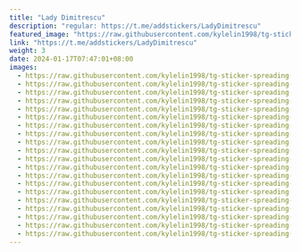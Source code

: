 ```yaml
---
title: "Lady Dimitrescu"
description: "regular: https://t.me/addstickers/LadyDimitrescu"
featured_image: "https://raw.githubusercontent.com/kylelin1998/tg-sticker-spreading-worldwide-images/main/img/e044a856-e2aa-4fa7-99a0-c520d12df1d0.jpg"
link: "https://t.me/addstickers/LadyDimitrescu"
weight: 3
date: 2024-01-17T07:47:01+08:00
images:
  - https://raw.githubusercontent.com/kylelin1998/tg-sticker-spreading-worldwide-images/main/img/e044a856-e2aa-4fa7-99a0-c520d12df1d0.jpg
  - https://raw.githubusercontent.com/kylelin1998/tg-sticker-spreading-worldwide-images/main/img/541f9978-b96e-4264-8e80-a409d3b9b9c2.jpg
  - https://raw.githubusercontent.com/kylelin1998/tg-sticker-spreading-worldwide-images/main/img/1698e599-3c17-4cc4-bf62-ea7b9b198421.jpg
  - https://raw.githubusercontent.com/kylelin1998/tg-sticker-spreading-worldwide-images/main/img/338485db-3b16-4819-8f9d-f2a16cc6cce5.jpg
  - https://raw.githubusercontent.com/kylelin1998/tg-sticker-spreading-worldwide-images/main/img/51f452e9-0658-46f6-820a-f309dc2948a8.jpg
  - https://raw.githubusercontent.com/kylelin1998/tg-sticker-spreading-worldwide-images/main/img/3c5dff27-a4cc-4980-a374-c1f719ca508c.jpg
  - https://raw.githubusercontent.com/kylelin1998/tg-sticker-spreading-worldwide-images/main/img/486548e2-1031-473b-befc-8e76d702745b.jpg
  - https://raw.githubusercontent.com/kylelin1998/tg-sticker-spreading-worldwide-images/main/img/e37845f3-1bbb-4b02-9c63-eee3fd1c2863.jpg
  - https://raw.githubusercontent.com/kylelin1998/tg-sticker-spreading-worldwide-images/main/img/66a01620-c939-418d-bfdb-44e572062cac.jpg
  - https://raw.githubusercontent.com/kylelin1998/tg-sticker-spreading-worldwide-images/main/img/248e34bc-9c12-41ad-bd46-d612327fa45e.jpg
  - https://raw.githubusercontent.com/kylelin1998/tg-sticker-spreading-worldwide-images/main/img/b887be44-8aaa-4d40-930c-7b6f4f71244c.jpg
  - https://raw.githubusercontent.com/kylelin1998/tg-sticker-spreading-worldwide-images/main/img/62379790-2a5c-483b-b886-8696657ca095.jpg
  - https://raw.githubusercontent.com/kylelin1998/tg-sticker-spreading-worldwide-images/main/img/49944ac5-ab17-43c2-9199-ad66cf165bfd.jpg
  - https://raw.githubusercontent.com/kylelin1998/tg-sticker-spreading-worldwide-images/main/img/9c4314c9-bee8-4d3d-ad0c-da6faf752ae3.jpg
  - https://raw.githubusercontent.com/kylelin1998/tg-sticker-spreading-worldwide-images/main/img/2ba95f74-5130-4fc2-8275-3569c33660f3.jpg
  - https://raw.githubusercontent.com/kylelin1998/tg-sticker-spreading-worldwide-images/main/img/4e3ae576-ef41-4b58-a3a7-41739bd43d20.jpg
  - https://raw.githubusercontent.com/kylelin1998/tg-sticker-spreading-worldwide-images/main/img/29c1e8f4-ea60-48f0-84b7-0e28da174363.jpg
  - https://raw.githubusercontent.com/kylelin1998/tg-sticker-spreading-worldwide-images/main/img/641e2970-abc7-4fb7-b7c9-aca9aee7645d.jpg
  - https://raw.githubusercontent.com/kylelin1998/tg-sticker-spreading-worldwide-images/main/img/c3cfa902-2a63-4f34-b0da-6b455014aff5.jpg
  - https://raw.githubusercontent.com/kylelin1998/tg-sticker-spreading-worldwide-images/main/img/4e2cfac0-5e91-48bc-b0ea-9cad835c61a2.jpg
---
```

